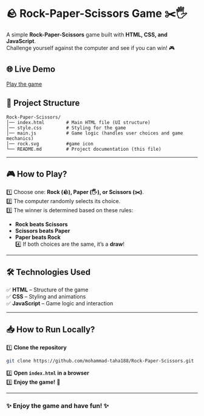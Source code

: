 # 🪨 Rock-Paper-Scissors Game ✂️🖐️

A simple **Rock-Paper-Scissors** game built with **HTML, CSS, and JavaScript**.  
Challenge yourself against the computer and see if you can win! 🎮  

## 🌐 Live Demo  
[Play the game](https://mohammad-taha188.github.io/Rock-Paper-Scissors/) 

## 📂 Project Structure  

```
Rock-Paper-Scissors/
│── index.html        # Main HTML file (UI structure)
│── style.css         # Styling for the game
│── main.js           # Game logic (handles user choices and game mechanics) 
│── rock.svg          #game icon
└── README.md         # Project documentation (this file)
```

---

## 🎮 **How to Play?**  
1️⃣ Choose one: **Rock (🪨), Paper (🖐️), or Scissors (✂️)**.  
2️⃣ The computer randomly selects its choice.  
3️⃣ The winner is determined based on these rules:  
   - **Rock beats Scissors**  
   - **Scissors beats Paper**  
   - **Paper beats Rock**  
4️⃣ If both choices are the same, it’s a **draw**!  

---

## 🛠 **Technologies Used**  
✅ **HTML** – Structure of the game  
✅ **CSS** – Styling and animations  
✅ **JavaScript** – Game logic and interaction  

---

## 📥 **How to Run Locally?**  
1️⃣ **Clone the repository**  
```sh
git clone https://github.com/mohammad-taha188/Rock-Paper-Scissors.git
```
2️⃣ **Open `index.html` in a browser**  
3️⃣ **Enjoy the game!** 🎉  

---

### ✨ **Enjoy the game and have fun!** ✨
